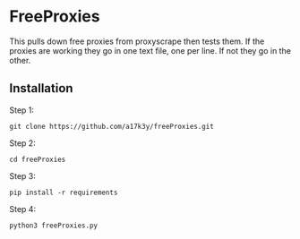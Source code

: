 
# FreeProxies

This pulls down free proxies from proxyscrape then tests them.
If the proxies are working they go in one text file, one per line.
If not they go in the other.

## Installation 
Step 1: 
```
git clone https://github.com/a17k3y/freeProxies.git
```
Step 2: 
```
cd freeProxies
```
Step 3:
```
pip install -r requirements
```
Step 4: 
```
python3 freeProxies.py
```

